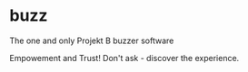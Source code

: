 # buzz
The one and only Projekt B buzzer software

Empowement and Trust! Don't ask - discover the experience.
